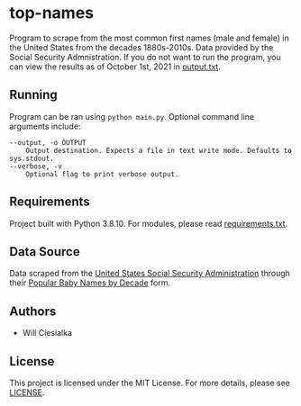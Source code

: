 # top-names

Program to scrape from the most common first names (male and female) in the United States from the decades 1880s-2010s.
Data provided by the Social Security Admnistration.
If you do not want to run the program, you can view the results as of October 1st, 2021 in [output.txt](output.txt).

## Running

Program can be ran using `python main.py`. Optional command line arguments include:

```
--output, -o OUTPUT
    Output destination. Expects a file in text write mode. Defaults to sys.stdout.
--verbose, -v
    Optional flag to print verbose output.
```

## Requirements

Project built with Python 3.8.10.
For modules, please read [requirements.txt](requirements.txt).

## Data Source

Data scraped from the [United States Social Security Administration](https://www.ssa.gov/) through their [Popular Baby Names by Decade](https://www.ssa.gov/oact/babynames/decades/) form.

## Authors

- Will Ciesialka

## License

This project is licensed under the MIT License. For more details, please see [LICENSE](LICENSE).